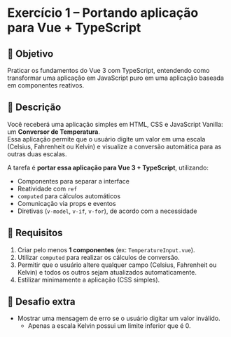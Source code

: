 # Exercício 1 – Portando aplicação para Vue + TypeScript

## 🎯 Objetivo
Praticar os fundamentos do Vue 3 com TypeScript, entendendo como transformar uma aplicação em JavaScript puro em uma aplicação baseada em componentes reativos.

## 📝 Descrição
Você receberá uma aplicação simples em HTML, CSS e JavaScript Vanilla: um **Conversor de Temperatura**.  
Essa aplicação permite que o usuário digite um valor em uma escala (Celsius, Fahrenheit ou Kelvin) e visualize a conversão automática para as outras duas escalas.

A tarefa é **portar essa aplicação para Vue 3 + TypeScript**, utilizando:
- Componentes para separar a interface
- Reatividade com `ref`
- `computed` para cálculos automáticos
- Comunicação via props e eventos
- Diretivas (`v-model`, `v-if`, `v-for`), de acordo com a necessidade

## 🚀 Requisitos
1. Criar pelo menos **1 componentes** (ex: `TemperatureInput.vue`).
2. Utilizar `computed` para realizar os cálculos de conversão.
3. Permitir que o usuário altere qualquer campo (Celsius, Fahrenheit ou Kelvin) e todos os outros sejam atualizados automaticamente.
4. Estilizar minimamente a aplicação (CSS simples).

## 🌟 Desafio extra
- Mostrar uma mensagem de erro se o usuário digitar um valor inválido.
  - Apenas a escala Kelvin possui um limite inferior que é 0.  

